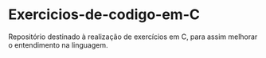 # Exercicios-de-codigo-em-C
Repositório destinado à realização de exercícios em C, para assim melhorar o entendimento na linguagem.
